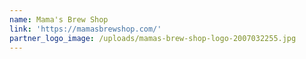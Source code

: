 ```yaml
---
name: Mama's Brew Shop
link: 'https://mamasbrewshop.com/'
partner_logo_image: /uploads/mamas-brew-shop-logo-2007032255.jpg
---
```


